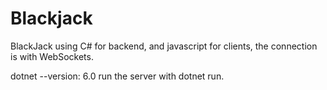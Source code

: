 # Blackjack

BlackJack using C# for backend, and javascript for clients, the connection is with WebSockets.

dotnet --version: 6.0
run the server with dotnet run.